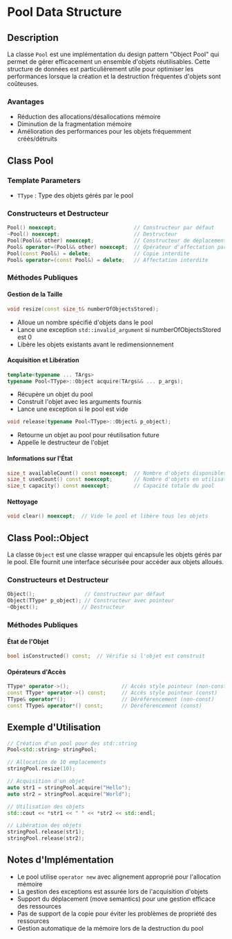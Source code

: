 # Pool Data Structure

## Description

La classe `Pool` est une implémentation du design pattern "Object Pool" qui permet de gérer efficacement un ensemble d'objets réutilisables. Cette structure de données est particulièrement utile pour optimiser les performances lorsque la création et la destruction fréquentes d'objets sont coûteuses.

### Avantages
- Réduction des allocations/désallocations mémoire
- Diminution de la fragmentation mémoire
- Amélioration des performances pour les objets fréquemment créés/détruits

## Class Pool<TType>

### Template Parameters
- `TType` : Type des objets gérés par le pool

### Constructeurs et Destructeur

```cpp
Pool() noexcept;                         // Constructeur par défaut
~Pool() noexcept;                        // Destructeur
Pool(Pool&& other) noexcept;             // Constructeur de déplacement
Pool& operator=(Pool&& other) noexcept;  // Opérateur d'affectation par déplacement
Pool(const Pool&) = delete;              // Copie interdite
Pool& operator=(const Pool&) = delete;   // Affectation interdite
```

### Méthodes Publiques

#### Gestion de la Taille
```cpp
void resize(const size_t& numberOfObjectsStored);
```
- Alloue un nombre spécifié d'objets dans le pool
- Lance une exception `std::invalid_argument` si numberOfObjectsStored est 0
- Libère les objets existants avant le redimensionnement

#### Acquisition et Libération
```cpp
template<typename ... TArgs>
typename Pool<TType>::Object acquire(TArgs&& ... p_args);
```
- Récupère un objet du pool
- Construit l'objet avec les arguments fournis
- Lance une exception si le pool est vide

```cpp
void release(typename Pool<TType>::Object& p_object);
```
- Retourne un objet au pool pour réutilisation future
- Appelle le destructeur de l'objet

#### Informations sur l'État
```cpp
size_t availableCount() const noexcept;  // Nombre d'objets disponibles
size_t usedCount() const noexcept;       // Nombre d'objets en utilisation
size_t capacity() const noexcept;        // Capacité totale du pool
```

#### Nettoyage
```cpp
void clear() noexcept;  // Vide le pool et libère tous les objets
```

## Class Pool<TType>::Object

La classe `Object` est une classe wrapper qui encapsule les objets gérés par le pool. Elle fournit une interface sécurisée pour accéder aux objets alloués.

### Constructeurs et Destructeur
```cpp
Object();                // Constructeur par défaut
Object(TType* p_object); // Constructeur avec pointeur
~Object();              // Destructeur
```

### Méthodes Publiques

#### État de l'Objet
```cpp
bool isConstructed() const;  // Vérifie si l'objet est construit
```

#### Opérateurs d'Accès
```cpp
TType* operator->();                 // Accès style pointeur (non-const)
const TType* operator->() const;     // Accès style pointeur (const)
TType& operator*();                  // Déréférencement (non-const)
const TType& operator*() const;      // Déréférencement (const)
```

## Exemple d'Utilisation

```cpp
// Création d'un pool pour des std::string
Pool<std::string> stringPool;

// Allocation de 10 emplacements
stringPool.resize(10);

// Acquisition d'un objet
auto str1 = stringPool.acquire("Hello");
auto str2 = stringPool.acquire("World");

// Utilisation des objets
std::cout << *str1 << " " << *str2 << std::endl;

// Libération des objets
stringPool.release(str1);
stringPool.release(str2);
```

## Notes d'Implémentation

- Le pool utilise `operator new` avec alignement approprié pour l'allocation mémoire
- La gestion des exceptions est assurée lors de l'acquisition d'objets
- Support du déplacement (move semantics) pour une gestion efficace des ressources
- Pas de support de la copie pour éviter les problèmes de propriété des ressources
- Gestion automatique de la mémoire lors de la destruction du pool
